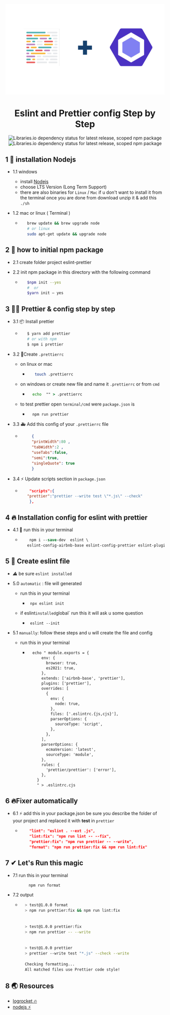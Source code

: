 
<div align="center">
 <img src="https://raw.githubusercontent.com/codarme/stylelint/HEAD/logo.png" width="600"/>
<h1> Eslint and Prettier config Step by Step </h1>
 
![Libraries.io dependency status for latest release, scoped npm package](https://img.shields.io/librariesio/release/npm/%40babel/core?style=falt&logo=eslint&logoColor=purple&label=eslint&labelColor=white&color=purple)
![Libraries.io dependency status for latest release, scoped npm package](https://img.shields.io/librariesio/release/npm/%40babel/core?style=plastic&logo=prettier&logoColor=red&label=prettier&labelColor=black&color=purple&link=https%3A%2F%2Fprettier.org)


</div>

## 1  🎨 installation Nodejs

- 1.1 windows
  - install <a href="https://nodejs.org/en" />Nodejs</a>
  - choose LTS Version (Long Term Support)
  - there are also binaries for `Linux` / `Mac` if u don't want to install it from the terminal once you are done from download unzip it & add this `./sh`

- 1.2 mac or linux ( Terminal )

  - ```bash
       brew update && brew upgrade node
       # or linux
       sudo apt-get update && upgrade node
     ```

## 2  🎇 how to initial npm package

- 2.1  create folder project eslint-prettier

- 2.2  init npm package in this directory with the following command

  - ```bash
       $npm init --yes
       #  or 
       $yarn init — yes
    ```

## 3 🐱‍🚀 Prettier & config step by step

- 3.1 📦 Install prettier

  - ```bash
       $ yarn add prettier
       # or with npm
       $ npm i prettier
       ```

- 3.2 🌴Create `.prettierrc`
  - on linux or mac

    - ```bash
         touch .prettierrc
       ```

  - on windows or create new file and name it `.prettierrc` or from `cmd`

    - ```cmd
        echo  "" > .prettierrc
        ```

  - to test prettier open `terminal/cmd` were `package.json` is

    - ```cmd
        npm run prettier
        ```

- 3.3 🚑 Add this config of your `.prettierrc` file

  - ```json
         {
         "printWidth":80 ,
         "tabWidth":2 ,
         "useTabs":false,
         "semi":true,
         "singleQuote": true
         }
     ```

- 3.4 ⚡ Update scripts section in `package.json`

  - ```json
        "scripts":{
       "prettier":"prettier --write test \"*.js\" --check"
        },
     ```

## 4 🔥 Installation config for eslint with prettier

- 4.1 🚅 run this in your terminal

    - ```ps
          npm i --save-dev  eslint \
         eslint-config-airbnb-base eslint-config-prettier eslint-plugin-import 
      ```

## 5 🚀 Create eslint file 
- ***⚠*** be sure `eslint installed` 

- 5.0 `automatic` : file will generated

  - run this in your terminal

    - ```shell
       npx eslint init
        ```

  - if  eslint` installed `global` run this it will ask u some question

    - ```ps
       eslint --init
       ```

- 5.1 `manually`: follow these steps and u will create the file and config
  - run this in your terminal

    - ```shell
        echo " module.exports = {
            env: {
              browser: true,
              es2021: true,
            },
            extends: ['airbnb-base', 'prettier'],
            plugins: ['prettier'],
            overrides: [
              {
                env: {
                  node: true,
                },
                files: ['.eslintrc.{js,cjs}'],
                parserOptions: {
                  sourceType: 'script',
                },
              },
            ],
            parserOptions: {
              ecmaVersion: 'latest',
              sourceType: 'module',
            },
            rules: {
              'prettier/prettier': ['error'],
            },
          }
          " > .eslintrc.cjs
       ```

## 6 🔥Fixer automatically

  - 6.1 ⚡ add this in your package.json be sure you describe the folder of your project and replaced it with **test** in `prettier`
    
    - ```json
          "lint": "eslint . --ext .js",
          "lint:fix": "npm run lint -- --fix",
          "prettier:fix": "npm run prettier -- --write",
          "format": "npm run prettier:fix && npm run lint:fix"
      ```
## 7 ✔ Let's Run this magic
  - 7.1 run this in your terminal
    ```bash
           npm run format
      ```
 - 7.2 output
    - ```bash
        > test@1.0.0 format
        > npm run prettier:fix && npm run lint:fix
        
        
        > test@1.0.0 prettier:fix
        > npm run prettier -- --write
        
        
        > test@1.0.0 prettier
        > prettier --write test "*.js" --check --write
        
        Checking formatting...
        All matched files use Prettier code style!
        ```
  ## 8 🌏 Resources
   - <a href="https://blog.logrocket.com/using-prettier-eslint-automate-formatting-fixing-javascript/"> logrocket 🔥</a>
   - <a href="https://noidejs.org/"> nodejs ⚡</a>
   

  
